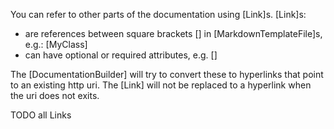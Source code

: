 [//]: # (This file was generated from: doc/template/04-Links.mdt using the documentation_builder package on: 2021-09-08 15:54:07.729287.)
<a id='lib-parser-link-parser-dart-link'></a>You can refer to other parts of the documentation using [Link]s.
[Link]s:
- are references between square brackets [] in [MarkdownTemplateFile]s, e.g.: [MyClass]
- can have optional or required attributes, e.g. []

The [DocumentationBuilder] will try to convert these to hyperlinks that point to an existing http uri.
The [Link] will not be replaced to a hyperlink when the uri does not exits.


TODO all Links
